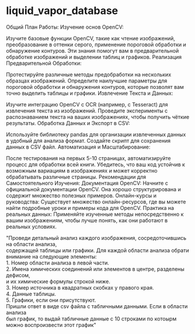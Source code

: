 # liquid_vapor_database

Общий План Работы:
Изучение основ OpenCV:

Изучите базовые функции OpenCV, такие как чтение изображений, преобразование в оттенки серого, применение пороговой обработки и обнаружение контуров.
Эти знания помогут вам в предварительной обработке изображений и выделении таблиц и графиков.
Реализация Предварительной Обработки:

Протестируйте различные методы предобработки на нескольких образцах изображений.
Определите наилучшие параметры для пороговой обработки и обнаружения контуров, которые позволят вам точно выделить таблицы и графики.
Извлечение Текста и Данных:

Изучите интеграцию OpenCV с OCR (например, с Tesseract) для извлечения текста из изображений.
Проведите эксперименты с распознаванием текста на ваших изображениях, чтобы получить чёткие результаты.
Обработка Данных и Экспорт в CSV:

Используйте библиотеку pandas для организации извлеченных данных в удобный для анализа формат.
Создайте скрипт для сохранения данных в CSV файл.
Автоматизация и Масштабирование:

После тестирования на первых 5-10 страницах, автоматизируйте процесс для обработки всей книги.
Убедитесь, что ваш код устойчив к возможным вариациям в изображениях и может корректно обрабатывать различные страницы.
Рекомендации для Самостоятельного Изучения:
Документация OpenCV: Начните с официальной документации OpenCV. Она хорошо структурирована и содержит множество полезных примеров.
Онлайн-курсы и руководства: Существует множество онлайн-ресурсов, где вы можете найти подробные уроки и примеры кода для OpenCV.
Практика на реальных данных: Применяйте изученные методы непосредственно к вашим изображениям, чтобы лучше понять, как они работают в реальных условиях.


"Проведи детальный анализ каждого изображения, сосредоточившись на области анализа,\
            содержащей таблицы или графики. Для каждой области анализа обрати внимание на следующие элементы:\
                1. Номер области анализа в левой части. \
                    2. Имена химических соединений или элементов в центре, разделены дефисом,\
                        и их химические формулы строкой ниже.\
                            3. Номер источника в квадратных скобках у правого края.\
                                4. Данные таблицы.\
                                    5. Графики, если они присутствуют.\
                                        Пришли ответ в виде csv файла с табличными данными. Если в области анализа\
                                            был график, то выдай табличные данные с 10 строками по котоырм можно воспроизвести этот график"